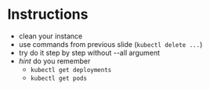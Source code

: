 # Instructions

- clean your instance
- use commands from previous slide (`kubectl delete ...`)
- try do it step by step without --all argument
- _hint_ do you remember
  - `kubectl get deployments`
  - `kubectl get pods`